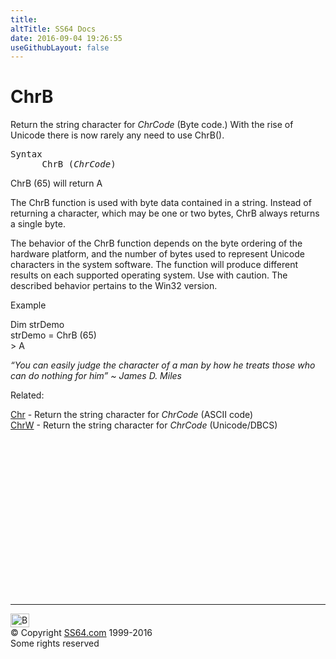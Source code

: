 ```yaml
---
title:
altTitle: SS64 Docs
date: 2016-09-04 19:26:55
useGithubLayout: false
---
```

<!-- #BeginLibraryItem "/Library/head_vb.lbi" --><!-- #EndLibraryItem --><h1>ChrB</h1> 
<p>Return the string character for <i>ChrCode</i> (Byte code.) With the rise of Unicode there is now rarely any need to use ChrB(). </p>
<pre>Syntax
      ChrB (<i>ChrCode</i>)</pre>
<p><span class="code">ChrB (65)</span> will return A </p>
<p>The ChrB function is used with byte data contained in a string. Instead of returning a character, which may be one or two bytes, ChrB always returns a single byte.</p>
<p>The behavior of the ChrB function depends on the byte ordering of the hardware platform, and the number of bytes used to represent Unicode characters in the system software. The function will produce different results on each supported operating system. Use with caution. The described behavior pertains to the Win32 version.</p>

<p>Example</p>
<p class="code">Dim strDemo<br> strDemo = ChrB (65)<br>
&gt; A </p>
<p class="quote"><i>“You can easily judge the character of a man by how he treats those who can do nothing for him” ~ James D. Miles</i></p>
<p>Related:</p>
<p><a href="chr.html">Chr</a> -  Return the string character for <i>ChrCode</i> (ASCII code)<br>
<a href="chrw.html">ChrW</a> -  Return the string character for <i>ChrCode</i> (Unicode/DBCS)</p><!-- #BeginLibraryItem "/Library/foot_vb.lbi" --><p>
<!-- VB300 -->
<ins class="adsbygoogle" style="display:inline-block;width:300px;height:250px" data-ad-client="ca-pub-6140977852749469" data-ad-slot="1683739502"></ins>
<script>
(adsbygoogle = window.adsbygoogle || []).push({});
</script></p>
<hr>
<div id="bl" class="footer"><a href="chrb.html#"><img src="../images/top.png" width="30" height="22" alt="Back to the Top"></a></div>
<div id="br" class="footer, tagline">© Copyright <a href="../index.html">SS64.com</a> 1999-2016<br>
Some rights reserved</div><!-- #EndLibraryItem -->

